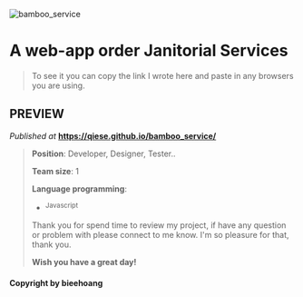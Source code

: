 ![bamboo_service](https://user-images.githubusercontent.com/99249759/197256584-ae4a0b93-3aff-4864-87bd-e6742d0157dc.png)

# A web-app order Janitorial Services
> To see it you can copy the link I wrote here and paste in any browsers you are using.
## PREVIEW
_Published at_ **https://qiese.github.io/bamboo_service/**
>
>**Position**: Developer, Designer, Tester..
>
>**Team size**: 1
>
>**Language programming**:
>
> - <sup>Javascript</sup>
>
>Thank you for spend time to review my project, if have any question or problem with please connect to me know. I'm so pleasure for that, thank you.
>
>**Wish you have a great day!**
#### Copyright by **bieehoang**
